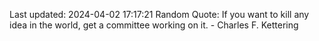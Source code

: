 Last updated: 2024-04-02 17:17:21
Random Quote: If you want to kill any idea in the world, get a committee working on it. - Charles F. Kettering